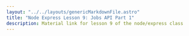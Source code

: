 ```yaml
---
layout: "../../layouts/genericMarkdownFile.astro"
title: "Node Express Lesson 9: Jobs API Part 1"
description: Material link for lesson 9 of the node/express class
---
```

